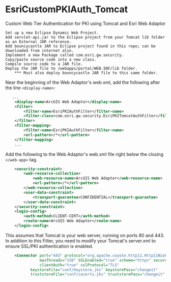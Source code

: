 # EsriCustomPKIAuth_Tomcat
Custom Web Tier Authentication for PKI using Tomcat and Esri Web Adaptor

```
Set up a new Eclipse Dynamic Web Project.
Add servlet-api.jar to the Eclipse project from your Tomcat lib folder as an External JAR reference.
Add bouncycastle JAR to Eclipse project found in this repo; can be downloaded from internet also.
Implement a new Package called com.esri.gw.security.
Copy/paste source code into a new class.
Compile source code to a JAR file.
Deploy the JAR file to /webapps/portal/WEB-INF/lib folder.
    *** Must also deploy bouncycastle JAR file to this same folder.
```

Near the beginning of the Web Adaptor's web.xml, add the following after the line `<display-name>`:
```xml
   ...
	<display-name>ArcGIS Web Adaptor</display-name>
	<filter>
		<filter-name>EsriPKIAuthFilter</filter-name>
		<filter-class>com.esri.gw.security.EsriPKITomcatAuthFilter</filter-class>
	</filter>
	<filter-mapping>
		<filter-name>EsriPKIAuthFilter</filter-name>
		<url-pattern>/*</url-pattern>
	</filter-mapping>
	...
```

Add the following to the Web Adaptor's web.xml file right below the closing `</web-app>` tag.

```xml
    <security-constraint>
        <web-resource-collection>
            <web-resource-name>ArcGIS Web Adapter</web-resource-name>
            <url-pattern>/*</url-pattern>
        </web-resource-collection>
        <user-data-constraint>
            <transport-guarantee>CONFIDENTIAL</transport-guarantee>
        </user-data-constraint>
    </security-constraint>
    <login-config>
        <auth-method>CLIENT-CERT</auth-method>
        <realm-name>ArcGIS Web Adapter</realm-name>
    </login-config>
```

This assumes that Tomcat is your web server, running on ports 80 and 443.  In addition to this Filter, you need to modify your Tomcat's server.xml to ensure SSL/PKI authentication is enabled.

```xml
    <Connector port="443" protocol="org.apache.coyote.http11.Http11NioProtocol"
               maxThreads="150" SSLEnabled="true" scheme="https" secure="true"
               clientAuth="true" sslProtocol="TLS"
	       keystoreFile="conf/keystore.jks" keystorePass="changeit"
	       truststoreFile="conf/cacerts.jks" truststorePass="changeit" />
```
